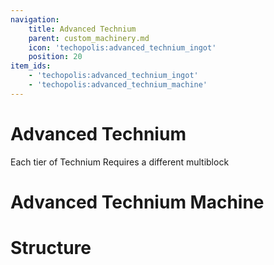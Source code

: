 ```yaml
---
navigation:
    title: Advanced Technium
    parent: custom_machinery.md
    icon: 'techopolis:advanced_technium_ingot'
    position: 20
item_ids:
    - 'techopolis:advanced_technium_ingot'
    - 'techopolis:advanced_technium_machine'
---
```


# Advanced Technium

Each tier of Technium Requires a different multiblock

<ItemImage id="techopolis:advanced_technium_ingot" />

# Advanced Technium Machine

<Recipe id="techopolis:advanced_technium_machine_cm" />


# Structure

<GameScene zoom="3" interactive={true}>
  <ImportStructure src="../assets/structures/custom_machinery/advanced_technium_machine.nbt" />
</GameScene>

